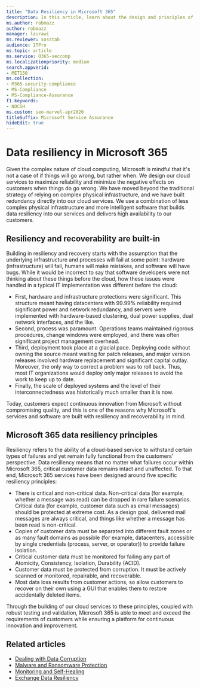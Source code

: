 ```yaml
---
title: "Data Resiliency in Microsoft 365"
description: In this article, learn about the design and principles of data resiliency and recovery in Microsoft 365.
ms.author: robmazz
author: robmazz
manager: laurawi
ms.reviewer: sosstah
audience: ITPro
ms.topic: article
ms.service: O365-seccomp
ms.localizationpriority: medium
search.appverid:
- MET150
ms.collection:
- M365-security-compliance
- MS-Compliance
- MS-Compliance-Assurance
f1.keywords:
- NOCSH
ms.custom: seo-marvel-apr2020
titleSuffix: Microsoft Service Assurance
hideEdit: true
---
```


# Data resiliency in Microsoft 365

Given the complex nature of cloud computing, Microsoft is mindful that it's not a case of if things will go wrong, but rather when. We design our cloud services to maximize reliability and minimize the negative effects on customers when things do go wrong. We have moved beyond the traditional strategy of relying on complex physical infrastructure, and we have built redundancy directly into our cloud services. We use a combination of less complex physical infrastructure and more intelligent software that builds data resiliency into our services and delivers high availability to our customers.

## Resiliency and recoverability are built-in

Building in resiliency and recovery starts with the assumption that the underlying infrastructure and processes will fail at some point: hardware (infrastructure) will fail, humans will make mistakes, and software will have bugs. While it would be incorrect to say that software developers were not thinking about these things before the cloud, how these issues were handled in a typical IT implementation was different before the cloud:

- First, hardware and infrastructure protections were significant. This structure meant having datacenters with 99.99% reliability required significant power and network redundancy, and servers were implemented with hardware-based clustering, dual power supplies, dual network interfaces, and the like.
- Second, process was paramount. Operations teams maintained rigorous procedures, change windows were employed, and there was often significant project management overhead.
- Third, deployment took place at a glacial pace. Deploying code without owning the source meant waiting for patch releases, and major version releases involved hardware replacement and significant capital outlay. Moreover, the only way to correct a problem was to roll back. Thus, most IT organizations would deploy only major releases to avoid the work to keep up to date.
- Finally, the scale of deployed systems and the level of their interconnectedness was historically much smaller than it is now.

Today, customers expect continuous innovation from Microsoft without compromising quality, and this is one of the reasons why Microsoft's services and software are built with resiliency and recoverability in mind.

## Microsoft 365 data resiliency principles

Resiliency refers to the ability of a cloud-based service to withstand certain types of failures and yet remain fully functional from the customers' perspective. Data resiliency means that no matter what failures occur within Microsoft 365, critical customer data remains intact and unaffected. To that end, Microsoft 365 services have been designed around five specific resiliency principles:

- There is critical and non-critical data. Non-critical data (for example, whether a message was read) can be dropped in rare failure scenarios. Critical data (for example, customer data such as email messages) should be protected at extreme cost. As a design goal, delivered mail messages are always critical, and things like whether a message has been read is non-critical.
- Copies of customer data must be separated into different fault zones or as many fault domains as possible (for example, datacenters, accessible by single credentials (process, server, or operator)) to provide failure isolation. 
- Critical customer data must be monitored for failing any part of Atomicity, Consistency, Isolation, Durability (ACID).
- Customer data must be protected from corruption. It must be actively scanned or monitored, repairable, and recoverable.
- Most data loss results from customer actions, so allow customers to recover on their own using a GUI that enables them to restore accidentally deleted items.

Through the building of our cloud services to these principles, coupled with robust testing and validation, Microsoft 365 is able to meet and exceed the requirements of customers while ensuring a platform for continuous innovation and improvement.

## Related articles

- [Dealing with Data Corruption](assurance-dealing-with-data-corruption.md)
- [Malware and Ransomware Protection](assurance-malware-and-ransomware-protection.md)
- [Monitoring and Self-Healing](assurance-monitoring-and-self-healing.md)
- [Exchange Data Resiliency](assurance-exchange-data-resiliency.md)
